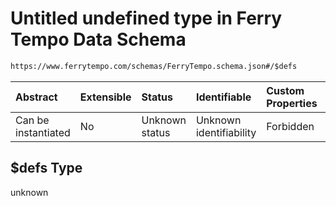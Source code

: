 # Untitled undefined type in Ferry Tempo Data Schema

```txt
https://www.ferrytempo.com/schemas/FerryTempo.schema.json#/$defs
```



| Abstract            | Extensible | Status         | Identifiable            | Custom Properties | Additional Properties | Access Restrictions | Defined In                                                                       |
| :------------------ | :--------- | :------------- | :---------------------- | :---------------- | :-------------------- | :------------------ | :------------------------------------------------------------------------------- |
| Can be instantiated | No         | Unknown status | Unknown identifiability | Forbidden         | Allowed               | none                | [FerryTempo.schema.json\*](../out/FerryTempo.schema.json "open original schema") |

## $defs Type

unknown

